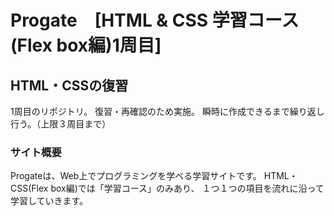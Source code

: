# Progate　[HTML & CSS 学習コース(Flex box編)1周目]

## HTML・CSSの復習
1周目のリポジトリ。
復習・再確認のため実施。
瞬時に作成できるまで繰り返し行う。（上限３周目まで）

### サイト概要
Progateは、Web上でプログラミングを学べる学習サイトです。
HTML・CSS(Flex box編)では「学習コース」のみあり、
１つ１つの項目を流れに沿って学習していきます。